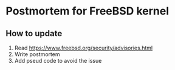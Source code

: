 # Postmortem for FreeBSD kernel

## How to update

1. Read https://www.freebsd.org/security/advisories.html
2. Write postmortem
3. Add pseud code to avoid the issue
